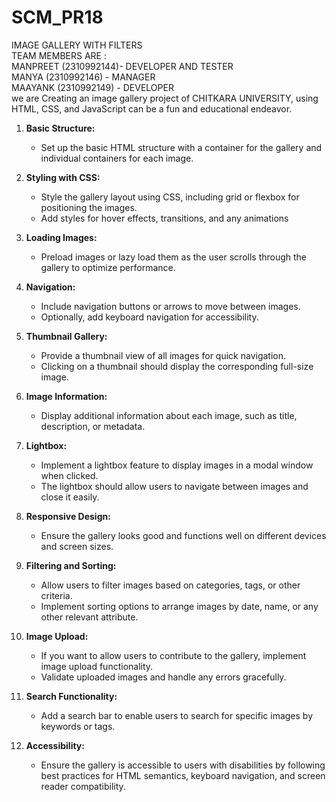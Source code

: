 # SCM_PR18  
IMAGE GALLERY WITH FILTERS  
TEAM MEMBERS ARE :  
 MANPREET (2310992144)- DEVELOPER AND TESTER  
 MANYA (2310992146) - MANAGER  
 MAAYANK (2310992149) - DEVELOPER  
we are Creating an image gallery project of CHITKARA UNIVERSITY, using HTML, CSS, and JavaScript can be a fun and educational endeavor.  

1. **Basic Structure:**
   - Set up the basic HTML structure with a container for the gallery and individual containers for each image.

2. **Styling with CSS:**
   - Style the gallery layout using CSS, including grid or flexbox for positioning the images.
   - Add styles for hover effects, transitions, and any animations

3. **Loading Images:**
   - Preload images or lazy load them as the user scrolls through the gallery to optimize performance.

4. **Navigation:**
   - Include navigation buttons or arrows to move between images.
   - Optionally, add keyboard navigation for accessibility.

5. **Thumbnail Gallery:**
   - Provide a thumbnail view of all images for quick navigation.
   - Clicking on a thumbnail should display the corresponding full-size image.

6. **Image Information:**
   - Display additional information about each image, such as title, description, or metadata.

7. **Lightbox:**
   - Implement a lightbox feature to display images in a modal window when clicked.
   - The lightbox should allow users to navigate between images and close it easily.

8. **Responsive Design:**
   - Ensure the gallery looks good and functions well on different devices and screen sizes.

9. **Filtering and Sorting:**
   - Allow users to filter images based on categories, tags, or other criteria.
   - Implement sorting options to arrange images by date, name, or any other relevant attribute.

10. **Image Upload:**
    - If you want to allow users to contribute to the gallery, implement image upload functionality.
    - Validate uploaded images and handle any errors gracefully.

11. **Search Functionality:**
    - Add a search bar to enable users to search for specific images by keywords or tags.

12. **Accessibility:**
    - Ensure the gallery is accessible to users with disabilities by following best practices for HTML semantics, keyboard navigation, and screen reader compatibility.


